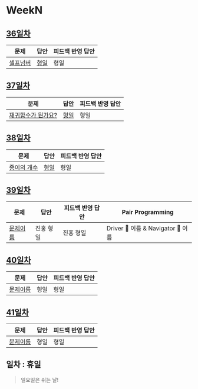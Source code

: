 # WeekN

## [36일차](Day36)

| 문제                                             | 답안                        | 피드백 반영 답안 |
| ------------------------------------------------ | --------------------------- | ---------------- |
| [셀프넘버](https://www.acmicpc.net/problem/4673) | [형일](Day36/bj4673_jhi.js) | 형일             |

## [37일차](Day37)

| 문제                                                        | 답안                         | 피드백 반영 답안 |
| ----------------------------------------------------------- | ---------------------------- | ---------------- |
| [재귀함수가 뭔가요?](https://www.acmicpc.net/problem/17478) | [형일](Day37/bj17478_jhi.js) | 형일             |

## [38일차](Day38)

| 문제                                                | 답안                        | 피드백 반영 답안 |
| --------------------------------------------------- | --------------------------- | ---------------- |
| [종이의 개수](https://www.acmicpc.net/problem/1780) | [형일](Day38/bj1780_jhi.js) | 형일             |

## [39일차](Day39)

| 문제                 | 답안      | 피드백 반영 답안 | Pair Programming                   |
| -------------------- | --------- | ---------------- | ---------------------------------- |
| [문제이름](문제링크) | 진홍 형일 | 진홍 형일        | Driver 🚗 이름 & Navigator 🧭 이름 |

## [40일차](Day40)

| 문제                 | 답안 | 피드백 반영 답안 |
| -------------------- | ---- | ---------------- |
| [문제이름](문제링크) | 형일 | 형일             |

## [41일차](Day41)

| 문제                 | 답안 | 피드백 반영 답안 |
| -------------------- | ---- | ---------------- |
| [문제이름](문제링크) | 형일 | 형일             |

## 일차 : 휴일

> 일요일은 쉬는 날!

